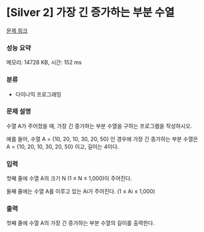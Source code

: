 # [Silver 2] 가장 긴 증가하는 부분 수열

[문제 링크](https://www.acmicpc.net/problem/11053) 

### 성능 요약

메모리: 14728 KB, 시간: 152 ms

### 분류

* 다이나믹 프로그래밍

### 문제 설명

<p>수열 A가 주어졌을 때, 가장 긴 증가하는 부분 수열을 구하는 프로그램을 작성하시오.</p>

<p>예를 들어, 수열 A = {10, 20, 10, 30, 20, 50} 인 경우에 가장 긴 증가하는 부분 수열은 A = {10, 20, 10, 30, 20, 50} 이고, 길이는 4이다.</p>

### 입력 

<p>첫째 줄에 수열 A의 크기 N (1 ≤ N ≤ 1,000)이 주어진다.</p>

<p>둘째 줄에는 수열 A를 이루고 있는 Ai가 주어진다. (1 ≤ Ai ≤ 1,000)</p>

### 출력 

<p>첫째 줄에 수열 A의 가장 긴 증가하는 부분 수열의 길이를 출력한다.</p>